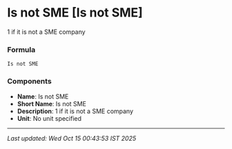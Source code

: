 # Is not SME [Is not SME]
1 if it is not a SME company

### Formula
```text
Is not SME
```


### Components
- **Name**: Is not SME
- **Short Name**: Is not SME
- **Description**: 1 if it is not a SME company
- **Unit**: No unit specified

---
*Last updated: Wed Oct 15 00:43:53 IST 2025*
